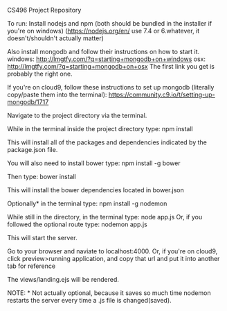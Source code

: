 CS496 Project Repository

To run:
Install nodejs and npm (both should be bundled in the installer if you're on windows)
(https://nodejs.org/en/ use 7.4 or 6.whatever, it doesn't/shouldn't actually matter)

Also install mongodb and follow their instructions on how to start it.
windows: http://lmgtfy.com/?q=starting+mongodb+on+windows
osx: http://lmgtfy.com/?q=starting+mongodb+on+osx
The first link you get is probably the right one.

If you're on cloud9, follow these instructions to set up mongodb (literally copy/paste them into the terminal):
https://community.c9.io/t/setting-up-mongodb/1717

Navigate to the project directory via the terminal.

While in the terminal inside the project directory type:
npm install

This will install all of the packages and dependencies indicated by the package.json file.

You will also need to install bower type:
npm install -g bower

Then type:
bower install

This will install the bower dependencies located in bower.json

Optionally\* in the terminal type:
npm install -g nodemon

While still in the directory, in the terminal type:
node app.js
Or, if you followed the optional route type:
nodemon app.js

This will start the server.

Go to your browser and naviate to localhost:4000.
Or, if you're on cloud9, click preview>running application, and copy that url and put it into another tab for reference

The views/landing.ejs will be rendered.



NOTE:
\* Not actually optional, because it saves so much time nodemon restarts the server every time a .js file is changed(saved).
